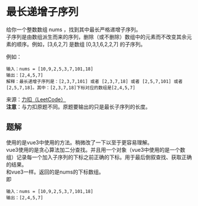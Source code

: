 # 最长递增子序列

给你一个整数数组 nums ，找到其中最长严格递增子序列。<br/>
子序列是由数组派生而来的序列，删除（或不删除）数组中的元素而不改变其余元素的顺序。例如，[3,6,2,7] 是数组 [0,3,1,6,2,2,7] 的子序列。

例如：

```
输入：nums = [10,9,2,5,3,7,101,18]
输出：[2,4,5,7]
解释：最长递增子序列是：[2,3,7,101] 或者 [2,3,7,18] 或者 [2,5,7,101] 或者 [2,5,7,18]。其中：[2,3,7,18]下标对应的数组是[2,4,5,7]
```

来源：[力扣（LeetCode）](https://leetcode-cn.com/problems/longest-increasing-subsequence)<br/>
**注意**：与力扣原题不同。原题要输出的只是最长子序列的长度。

## 题解
使用的是vue3中使用的方法。稍微改了一下以至于更容易理解。<br/>
vue3使用的是贪心算法加二分查找。并且用一个对象（vue3中使用的是一个数组）记录每一个加入子序列的下标之前正确的下标。用于最后倒叙查找、获取正确的结果。<br/>
和vue3一样。返回的是nums的下标数组。<br/>
即
```
输入：nums = [10,9,2,5,3,7,101,18]
输出：[2,4,5,7]
```
